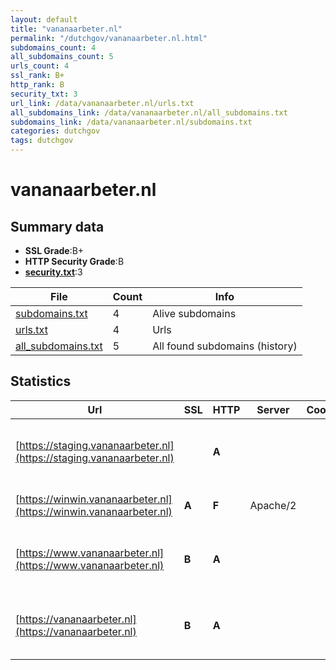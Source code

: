 ```yaml
---
layout: default
title: "vananaarbeter.nl"
permalink: "/dutchgov/vananaarbeter.nl.html"
subdomains_count: 4
all_subdomains_count: 5
urls_count: 4
ssl_rank: B+
http_rank: B
security_txt: 3
url_link: /data/vananaarbeter.nl/urls.txt
all_subdomains_link: /data/vananaarbeter.nl/all_subdomains.txt
subdomains_link: /data/vananaarbeter.nl/subdomains.txt
categories: dutchgov
tags: dutchgov
---
```



# vananaarbeter.nl
## Summary data


 - **SSL Grade**:B+
 - **HTTP Security Grade**:B
 - **[security.txt](https://www.digitaleoverheid.nl/nieuws/standaard-security-txt-nu-verplicht-voor-overheid/)**:3


| File       | Count | Info |
|------------|-------|------|
|[subdomains.txt](/DutchGovScope/data/vananaarbeter.nl/subdomains.txt)|4|Alive subdomains|
|[urls.txt](/DutchGovScope/data/vananaarbeter.nl/urls.txt)|4|Urls|
|[all_subdomains.txt](/DutchGovScope/data/vananaarbeter.nl/all_subdomains.txt)|5|All found subdomains (history)|


## Statistics


| Url | SSL | HTTP | Server | Cookie | HSTS | CORS | CTO | CSP | XFO | XXP | RP |FP| Tech |Title |
|--------|-------|-------|------|------|------|------|------|------|------|------|------|------|------|------|
|[https://staging.vananaarbeter.nl](https://staging.vananaarbeter.nl)| | **A**|| |:white_check_mark: | | | | :white_check_mark: | :white_check_mark: | :white_check_mark: | |Akamai Craft CMS HSTS SEOmatic|vanAnaarBeter|
|[https://winwin.vananaarbeter.nl](https://winwin.vananaarbeter.nl)| **A**| **F**|Apache/2| | | | | | | | :white_check_mark: | |Apache HTTP Server:2|vanAnaarBeter |...|
|[https://www.vananaarbeter.nl](https://www.vananaarbeter.nl)| **B**| **A**|| |:white_check_mark: | | | | :white_check_mark: | :white_check_mark: | :white_check_mark: | |Akamai Craft CMS HSTS SEOmatic|vanAnaarBeter|
|[https://vananaarbeter.nl](https://vananaarbeter.nl)| **B**| **A**|| |:white_check_mark: | | | | :white_check_mark: | :white_check_mark: | :white_check_mark: | |Akamai Craft CMS HSTS SEOmatic|vanAnaarBeter|

